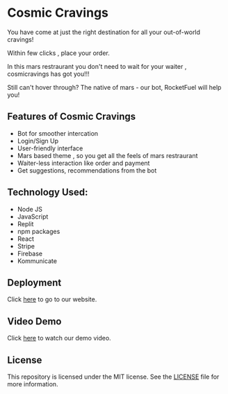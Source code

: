 # Cosmic Cravings

You have come at just the right destination for all your out-of-world cravings!

Within few clicks , place your order.

In this mars restraurant you don't need to wait for your waiter , cosmicravings has got you!!!


Still can't hover through? The native of mars - our bot, RocketFuel will help you!

## Features of Cosmic Cravings
- Bot for smoother intercation
- Login/Sign Up 
- User-friendly interface
- Mars based theme , so you get all the feels of mars restraurant
- Waiter-less interaction like order and payment
- Get suggestions, recommendations from the bot



## Technology Used:
- Node JS 
- JavaScript 
- Replit 
- npm packages
- React
- Stripe
- Firebase
- Kommunicate



## Deployment
Click [here](https://hack-codedynamos.vercel.app/home) to go to our website.

## Video Demo
Click [here]() to watch our demo video.

## License
This repository is licensed under the MIT license. See the [LICENSE](https://github.com/aishvi-g/hack-codedynamos/blob/main/LICENSE) file for more information.
